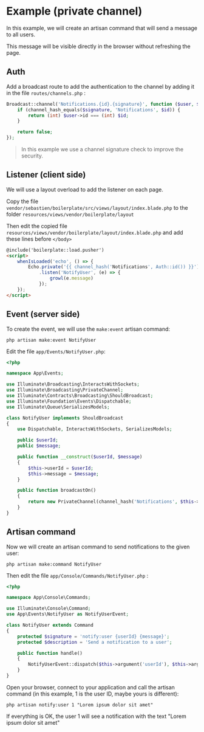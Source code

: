 # Example (private channel)

In this example, we will create an artisan command that will send a message to all users.

This message will be visible directly in the browser without refreshing the page.

## Auth

Add a broadcast route to add the authentication to the channel by adding it in the file `routes/channels.php` :

```php
Broadcast::channel('Notifications.{id}.{signature}', function ($user, $id, $signature) {
    if (channel_hash_equals($signature, 'Notifications', $id)) {
        return (int) $user->id === (int) $id;
    }

    return false;
});
```

> In this example we use a channel signature check to improve the security.

## Listener (client side)

We will use a layout overload to add the listener on each page.

Copy the file `vendor/sebastien/boilerplate/src/views/layout/index.blade.php` to the folder `resources/views/vendor/boilerplate/layout`

Then edit the copied file `resources/views/vendor/boilerplate/layout/index.blade.php` and add these lines before `</body>`

```html
@include('boilerplate::load.pusher')
<script>
    whenIsLoaded('echo', () => {
        Echo.private('{{ channel_hash('Notifications', Auth::id()) }}')
            .listen('NotifyUser', (e) => {
                growl(e.message)
            });
    });
</script>
```

## Event (server side)

To create the event, we will use the `make:event` artisan command:

```
php artisan make:event NotifyUser
```

Edit the file `app/Events/NotifyUser.php`:

```php
<?php

namespace App\Events;

use Illuminate\Broadcasting\InteractsWithSockets;
use Illuminate\Broadcasting\PrivateChannel;
use Illuminate\Contracts\Broadcasting\ShouldBroadcast;
use Illuminate\Foundation\Events\Dispatchable;
use Illuminate\Queue\SerializesModels;

class NotifyUser implements ShouldBroadcast
{
    use Dispatchable, InteractsWithSockets, SerializesModels;

    public $userId;
    public $message;

    public function __construct($userId, $message)
    {
        $this->userId = $userId;
        $this->message = $message;
    }

    public function broadcastOn()
    {
        return new PrivateChannel(channel_hash('Notifications', $this->userId));
    }
}
```

## Artisan command

Now we will create an artisan command to send notifications to the given user: 

```
php artisan make:command NotifyUser
```

Then edit the file `app/Console/Commands/NotifyUser.php` :

```php
<?php

namespace App\Console\Commands;

use Illuminate\Console\Command;
use App\Events\NotifyUser as NotifyUserEvent;

class NotifyUser extends Command
{
    protected $signature = 'notify:user {userId} {message}';
    protected $description = 'Send a notification to a user';

    public function handle()
    {
        NotifyUserEvent::dispatch($this->argument('userId'), $this->argument('message'));
    }
}
```

Open your browser, connect to your application and call the artisan command (in this example, 1 is the user ID, maybe yours is different):

```
php artisan notify:user 1 "Lorem ipsum dolor sit amet"
```

If everything is OK, the user 1 will see a notification with the text "Lorem ipsum dolor sit amet"